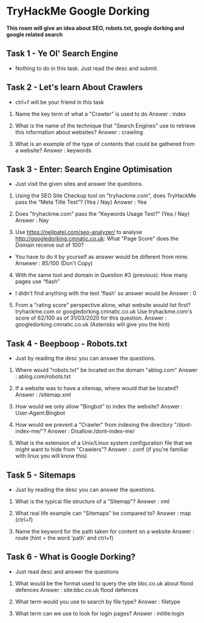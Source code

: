 # TryHackMe Google Dorking
**This room will give an idea about SEO, robots.txt, google dorking and google related search**

## Task 1 - Ye Ol' Search Engine
* Nothing to do in this task. Just read the desc and 	submit.

## Task 2 - Let's learn About Crawlers
* ctrl+f will be your friend in this task

1. Name the key term of what a "Crawler" is used to do
Answer : index

2. What is the name of the technique that "Search Engines" use to retrieve this information about websites?
Answer : crawling 

3. What is an example of the type of contents that could be gathered from a website?
Answer : keywords

## Task 3 - Enter: Search Engine Optimisation
* Just visit the given sites and answer the questions.

1. Using the SEO Site Checkup tool on "tryhackme.com", does TryHackMe pass the “Meta Title Test”? (Yea / Nay)
Answer : Yea

2. Does "tryhackme.com" pass the “Keywords Usage Test?” (Yea / Nay)
Answer : Nay

3. Use https://neilpatel.com/seo-analyzer/ to analyse http://googledorking.cmnatic.co.uk: What "Page Score" does the Domain receive out of 100?
* You have to do it by yourself as answer would be diiferent from mine.
Ansewer : 85/100 (Don't Copy)

4. With the same tool and domain in Question #3 (previous): How many pages use “flash” 
* I didn't find anything with the text 'flash' so answer would be 
Answer : 0

5.  From a "rating score" perspective alone, what website would list first? tryhackme.com or googledorking.cmnatic.co.uk Use tryhackme.com's score of 62/100 as of 31/03/2020 for this question.
Answer : googledorking.cmnatic.co.uk (Asterisks will give you the hint)

## Task 4 - Beepboop - Robots.txt
* Just by reading the desc you can answer the questions.

1. Where would "robots.txt" be located on the domain "ablog.com"
Answer : ablog.com/robots.txt

2. If a website was to have a sitemap, where would that be located?
Answer : /sitemap.xml

3. How would we only allow "Bingbot" to index the website? 
Answer : User-Agent:Bingbot

4. How would we prevent a "Crawler" from indexing the directory "/dont-index-me/"?
Answer : Disallow:/dont-index-me/

5. What is the extension of a Unix/Linux system configuration file that we might want to hide from "Crawlers"?
Answer : .conf (if you're familiar with linux you will know this)

## Task 5 - Sitemaps
* Just by reading the desc you can answer the questions.

1. What is the typical file structure of a "Sitemap"?
Answer : xml

2. What real life example can "Sitemaps" be compared to?
Answer : map (ctrl+f)

3. Name the keyword for the path taken for content on a website
Answer : route (hint = the word 'path'  and ctrl+f)

## Task 6 - What is Google Dorking? 
* Just read desc and answer the questions

1. What would be the format used to query the site bbc.co.uk about flood defences
Answer : site:bbc.co.uk flood defences

2. What term would you use to search by file type?
Answer : filetype

3. What term can we use to look for login pages?
Answer : intitle:login